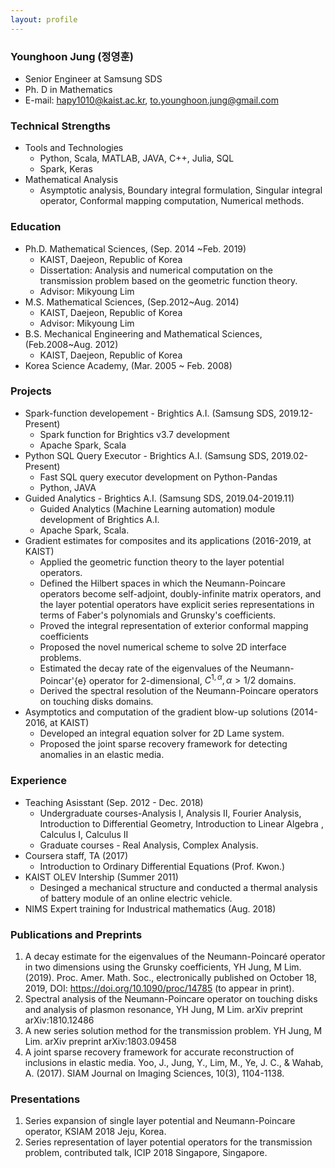 ```yaml
---
layout: profile
---
```


### Younghoon Jung (정영훈)
- Senior Engineer at Samsung SDS 
- Ph. D in Mathematics
- E-mail: hapy1010@kaist.ac.kr, to.younghoon.jung@gmail.com


### Technical Strengths
- Tools and Technologies
  - Python, Scala, MATLAB, JAVA,  C++, Julia, SQL
  - Spark, Keras
- Mathematical Analysis
  - Asymptotic analysis, Boundary integral formulation, Singular integral operator, Conformal mapping computation, Numerical methods.

### Education
- Ph.D. Mathematical Sciences, (Sep. 2014 ~Feb. 2019)
  - KAIST, Daejeon, Republic of Korea 
  - Dissertation: Analysis and numerical computation on the transmission problem based on the geometric function theory.
  - Advisor: Mikyoung Lim
- M.S. Mathematical Sciences,  (Sep.2012~Aug. 2014)
  - KAIST, Daejeon, Republic of Korea 
  - Advisor: Mikyoung Lim
- B.S. Mechanical Engineering and Mathematical  Sciences, (Feb.2008~Aug. 2012) 
  - KAIST, Daejeon, Republic of Korea 
- Korea Science Academy, (Mar. 2005 ~ Feb. 2008) 

### Projects
- Spark-function developement - Brightics A.I. (Samsung SDS, 2019.12-Present)
  - Spark function for Brightics v3.7 development
  - Apache Spark, Scala
- Python SQL Query Executor - Brightics A.I. (Samsung SDS, 2019.02-Present)
  - Fast SQL query executor development on Python-Pandas
  - Python, JAVA
- Guided Analytics - Brightics A.I. (Samsung SDS, 2019.04-2019.11)
  - Guided Analytics (Machine Learning automation) module development of Brightics A.I.
  - Apache Spark, Scala.
- Gradient estimates for composites and its applications (2016-2019, at KAIST)
  - Applied the geometric function theory to the layer potential operators.
  - Defined the Hilbert spaces in which the Neumann-Poincare operators become self-adjoint, doubly-infinite matrix operators, and the layer potential operators have explicit series representations in terms of Faber's polynomials and Grunsky's coefficients.
  - Proved the integral representation of exterior conformal mapping coefficients
  - Proposed the novel numerical scheme to solve 2D interface problems.
  - Estimated the decay rate of the eigenvalues of the Neumann-Poincar\'{e} operator for 2-dimensional, $C^{1,\alpha},\alpha>1/2$ domains.
  - Derived the spectral resolution of the Neumann-Poincare operators on touching disks domains.
- Asymptotics and computation of the gradient blow-up solutions (2014-2016, at KAIST)
  - Developed an integral equation solver for 2D Lame system.
  - Proposed the joint sparse recovery framework for detecting anomalies in an elastic media.

### Experience
- Teaching Asisstant (Sep. 2012 - Dec. 2018)
  - Undergraduate courses-Analysis I, Analysis II, Fourier Analysis, Introduction to Differential Geometry, Introduction to Linear Algebra , Calculus I, Calculus II
  - Graduate courses - Real Analysis, Complex Analysis.
- Coursera staff, TA  (2017)
  - Introduction to Ordinary Differential Equations (Prof. Kwon.)
- KAIST OLEV Intership (Summer 2011)
  - Desinged a mechanical structure and conducted a thermal analysis of battery module of an online electric vehicle.
- NIMS Expert training for Industrical mathematics (Aug. 2018)

### Publications and Preprints
 1. A decay estimate for the eigenvalues of the Neumann-Poincaré operator in two dimensions using the Grunsky coefficients, YH Jung, M Lim. (2019). Proc. Amer. Math. Soc., electronically published on October 18, 2019, DOI: https://doi.org/10.1090/proc/14785 (to appear in print).
 1. Spectral analysis of the Neumann-Poincare operator on touching disks and analysis of plasmon resonance, YH Jung, M Lim. arXiv preprint arXiv:1810.12486
 1. A new series solution method for the transmission problem. YH Jung, M Lim. arXiv preprint arXiv:1803.09458
 1. A joint sparse recovery framework for accurate reconstruction of inclusions in elastic media. Yoo, J., Jung, Y., Lim, M., Ye, J. C., & Wahab, A. (2017). SIAM Journal on Imaging Sciences, 10(3), 1104-1138.

### Presentations
1. Series expansion of single layer potential and Neumann-Poincare operator, KSIAM 2018 Jeju, Korea.
1. Series representation of layer potential operators for the transmission problem, contributed talk, ICIP 2018 Singapore, Singapore.